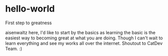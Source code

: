 # hello-world
First step to greatness

aisenwaltz here, I'd like to start by the basics as learning the basic is the easiest way to becoming great at what you are doing.
Though I can't wait to learn everything and see my works all over the internet. Shoutout to CatDev Team. :)
